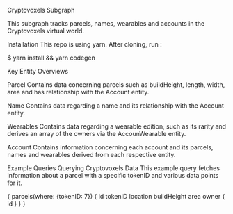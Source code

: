 Cryptovoxels Subgraph

This subgraph tracks parcels, names, wearables and accounts in the Cryptovoxels virtual world. 

Installation
This repo is using yarn. After cloning, run :

$ yarn install && yarn codegen

Key Entity Overviews

Parcel
Contains data concerning parcels such as buildHeight, length, width, area and has relationship with the Account entity.

Name
Contains data regarding a name and its relationship with the Account entity.

Wearables
Contains data regarding a wearable edition, such as its rarity and derives an array of the owners via the AccounWearable entity.

Account
Contains information concerning each account and its parcels, names and wearables derived from each respective entity.



Example Queries
Querying Cryptovoxels Data
This example query fetches information about a parcel with a specific tokenID and various data points for it.

{
  parcels(where: {tokenID: 7}) {
    id
    tokenID
    location
    buildHeight
    area
    owner {
      id
    }
  }
}
